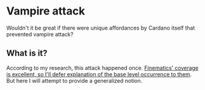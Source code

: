 # Vampire attack

Wouldn't it be great if there were unique affordances by Cardano itself that prevented vampire attack? 

## What is it? 

According to my research, this attack happened once. [Finematics' coverage is excellent, so I'll defer explanation of the base level occurrence to them](https://finematics.com/vampire-attack-sushiswap-explained/). But here I will attempt to provide a generalized notion. 



